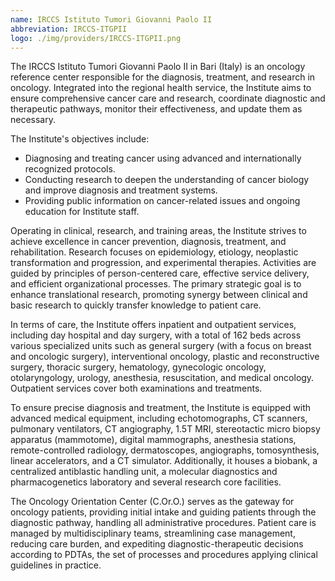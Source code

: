 ```yaml
---
name: IRCCS Istituto Tumori Giovanni Paolo II
abbreviation: IRCCS-ITGPII
logo: ./img/providers/IRCCS-ITGPII.png
---
```


The IRCCS Istituto Tumori Giovanni Paolo II in Bari (Italy) is an oncology reference center responsible for the diagnosis, treatment, and research in oncology. Integrated into the regional health service, the Institute aims to ensure comprehensive cancer care and research, coordinate diagnostic and therapeutic pathways, monitor their effectiveness, and update them as necessary.

The Institute's objectives include:
-  Diagnosing and treating cancer using advanced and internationally recognized protocols.
-  Conducting research to deepen the understanding of cancer biology and improve diagnosis and treatment systems.
- Providing public information on cancer-related issues and ongoing education for Institute staff.

Operating in clinical, research, and training areas, the Institute strives to achieve excellence in cancer prevention, diagnosis, treatment, and rehabilitation. Research focuses on epidemiology, etiology, neoplastic transformation and progression, and experimental therapies. Activities are guided by principles of person-centered care, effective service delivery, and efficient organizational processes. The primary strategic goal is to enhance translational research, promoting synergy between clinical and basic research to quickly transfer knowledge to patient care.

In terms of care, the Institute offers inpatient and outpatient services, including day hospital and day surgery, with a total of 162 beds across various specialized units such as general surgery (with a focus on breast and oncologic surgery), interventional oncology, plastic and reconstructive surgery, thoracic surgery, hematology, gynecologic oncology, otolaryngology, urology, anesthesia, resuscitation, and medical oncology. Outpatient services cover both examinations and treatments.

To ensure precise diagnosis and treatment, the Institute is equipped with advanced medical equipment, including echotomographs, CT scanners, pulmonary ventilators, CT angiography, 1.5T MRI, stereotactic micro biopsy apparatus (mammotome), digital mammographs, anesthesia stations, remote-controlled radiology, dermatoscopes, angiographs, tomosynthesis, linear accelerators, and a CT simulator. Additionally, it houses a biobank, a centralized antiblastic handling unit, a molecular diagnostics and pharmacogenetics laboratory and several research core facilities.

The Oncology Orientation Center (C.Or.O.) serves as the gateway for oncology patients, providing initial intake and guiding patients through the diagnostic pathway, handling all administrative procedures. Patient care is managed by multidisciplinary teams, streamlining case management, reducing care burden, and expediting diagnostic-therapeutic decisions according to PDTAs, the set of processes and procedures applying clinical guidelines in practice.
